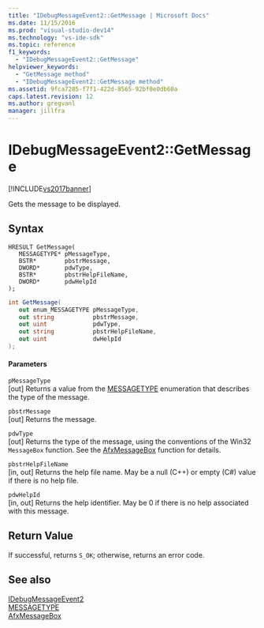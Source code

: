 ```yaml
---
title: "IDebugMessageEvent2::GetMessage | Microsoft Docs"
ms.date: 11/15/2016
ms.prod: "visual-studio-dev14"
ms.technology: "vs-ide-sdk"
ms.topic: reference
f1_keywords: 
  - "IDebugMessageEvent2::GetMessage"
helpviewer_keywords: 
  - "GetMessage method"
  - "IDebugMessageEvent2::GetMessage method"
ms.assetid: 9fca7285-f7f1-422d-8565-92bf0e0db60a
caps.latest.revision: 12
ms.author: gregvanl
manager: jillfra
---
```

# IDebugMessageEvent2::GetMessage
[!INCLUDE[vs2017banner](../../../includes/vs2017banner.md)]

Gets the message to be displayed.  
  
## Syntax  
  
```cpp#  
HRESULT GetMessage(   
   MESSAGETYPE* pMessageType,  
   BSTR*        pbstrMessage,  
   DWORD*       pdwType,  
   BSTR*        pbstrHelpFileName,  
   DWORD*       pdwHelpId  
);  
```  
  
```csharp  
int GetMessage(   
   out enum_MESSAGETYPE pMessageType,  
   out string           pbstrMessage,  
   out uint             pdwType,  
   out string           pbstrHelpFileName,  
   out uint             dwHelpId  
);  
```  
  
#### Parameters  
 `pMessageType`  
 [out] Returns a value from the [MESSAGETYPE](../../../extensibility/debugger/reference/messagetype.md) enumeration that describes the type of the message.  
  
 `pbstrMessage`  
 [out] Returns the message.  
  
 `pdwType`  
 [out] Returns the type of the message, using the conventions of the Win32 `MessageBox` function. See the [AfxMessageBox](https://msdn.microsoft.com/library/d66d0328-cdcc-48f6-96a4-badf089099c8) function for details.  
  
 `pbstrHelpFileName`  
 [in, out] Returns the help file name. May be a null (C++) or empty (C#) value if there is no help file.  
  
 `pdwHelpId`  
 [in, out] Returns the help identifier. May be 0 if there is no help associated with this message.  
  
## Return Value  
 If successful, returns `S_OK`; otherwise, returns an error code.  
  
## See also  
 [IDebugMessageEvent2](../../../extensibility/debugger/reference/idebugmessageevent2.md)   
 [MESSAGETYPE](../../../extensibility/debugger/reference/messagetype.md)   
 [AfxMessageBox](https://msdn.microsoft.com/library/d66d0328-cdcc-48f6-96a4-badf089099c8)
